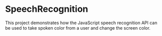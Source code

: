 # SpeechRecognition
This project demonstrates how the JavaScript speech recognition API can be used to take spoken color from a user and change the screen color.
